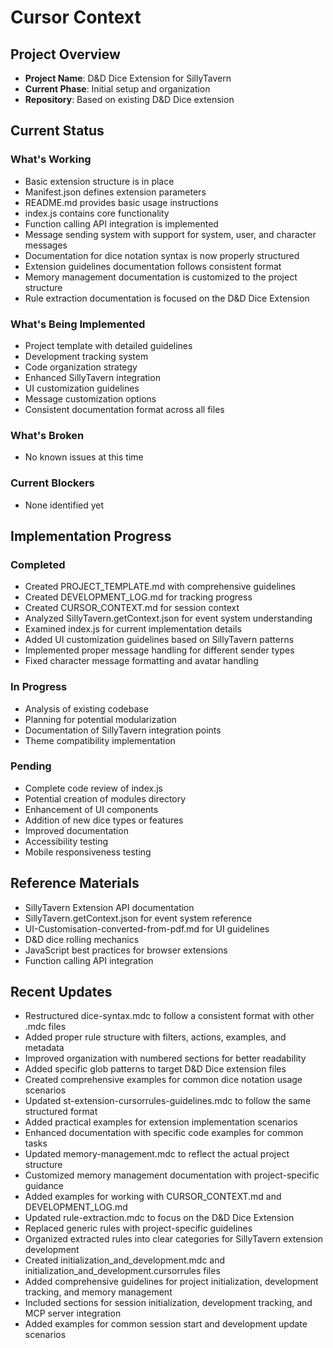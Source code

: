 # Cursor Context

## Project Overview
- **Project Name**: D&D Dice Extension for SillyTavern
- **Current Phase**: Initial setup and organization
- **Repository**: Based on existing D&D Dice extension

## Current Status

### What's Working
- Basic extension structure is in place
- Manifest.json defines extension parameters
- README.md provides basic usage instructions
- index.js contains core functionality
- Function calling API integration is implemented
- Message sending system with support for system, user, and character messages
- Documentation for dice notation syntax is now properly structured
- Extension guidelines documentation follows consistent format
- Memory management documentation is customized to the project structure
- Rule extraction documentation is focused on the D&D Dice Extension

### What's Being Implemented
- Project template with detailed guidelines
- Development tracking system
- Code organization strategy
- Enhanced SillyTavern integration
- UI customization guidelines
- Message customization options
- Consistent documentation format across all files

### What's Broken
- No known issues at this time

### Current Blockers
- None identified yet

## Implementation Progress

### Completed
- Created PROJECT_TEMPLATE.md with comprehensive guidelines
- Created DEVELOPMENT_LOG.md for tracking progress
- Created CURSOR_CONTEXT.md for session context
- Analyzed SillyTavern.getContext.json for event system understanding
- Examined index.js for current implementation details
- Added UI customization guidelines based on SillyTavern patterns
- Implemented proper message handling for different sender types
- Fixed character message formatting and avatar handling

### In Progress
- Analysis of existing codebase
- Planning for potential modularization
- Documentation of SillyTavern integration points
- Theme compatibility implementation

### Pending
- Complete code review of index.js
- Potential creation of modules directory
- Enhancement of UI components
- Addition of new dice types or features
- Improved documentation
- Accessibility testing
- Mobile responsiveness testing

## Reference Materials
- SillyTavern Extension API documentation
- SillyTavern.getContext.json for event system reference
- UI-Customisation-converted-from-pdf.md for UI guidelines
- D&D dice rolling mechanics
- JavaScript best practices for browser extensions
- Function calling API integration

## Recent Updates
- Restructured dice-syntax.mdc to follow a consistent format with other .mdc files
- Added proper rule structure with filters, actions, examples, and metadata
- Improved organization with numbered sections for better readability
- Added specific glob patterns to target D&D Dice extension files
- Created comprehensive examples for common dice notation usage scenarios
- Updated st-extension-cursorrules-guidelines.mdc to follow the same structured format
- Added practical examples for extension implementation scenarios
- Enhanced documentation with specific code examples for common tasks
- Updated memory-management.mdc to reflect the actual project structure
- Customized memory management documentation with project-specific guidance
- Added examples for working with CURSOR_CONTEXT.md and DEVELOPMENT_LOG.md
- Updated rule-extraction.mdc to focus on the D&D Dice Extension
- Replaced generic rules with project-specific guidelines
- Organized extracted rules into clear categories for SillyTavern extension development
- Created initialization_and_development.mdc and initialization_and_development.cursorrules files
- Added comprehensive guidelines for project initialization, development tracking, and memory management
- Included sections for session initialization, development tracking, and MCP server integration
- Added examples for common session start and development update scenarios 